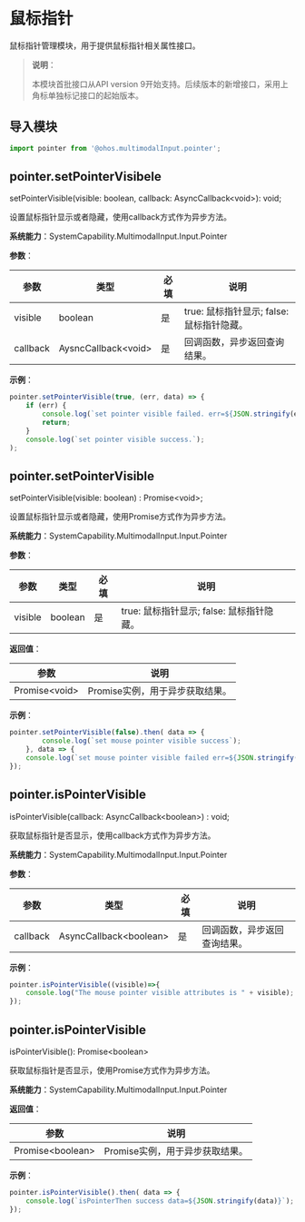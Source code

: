 # 鼠标指针

鼠标指针管理模块，用于提供鼠标指针相关属性接口。

> **说明**：
>
> 本模块首批接口从API version 9开始支持。后续版本的新增接口，采用上角标单独标记接口的起始版本。

## 导入模块

```js
import pointer from '@ohos.multimodalInput.pointer';
```

## pointer.setPointerVisibele

setPointerVisible(visible: boolean, callback: AsyncCallback&lt;void&gt;):  void;

设置鼠标指针显示或者隐藏，使用callback方式作为异步方法。

**系统能力**：SystemCapability.MultimodalInput.Input.Pointer

**参数**：

| 参数     | 类型                      | 必填 | 说明                                      |
| -------- | ------------------------- | ---- | ----------------------------------------- |
| visible  | boolean                   | 是   | true: 鼠标指针显示; false: 鼠标指针隐藏。 |
| callback | AysncCallback&lt;void&gt; | 是   | 回调函数，异步返回查询结果。              |

**示例**：

```js
pointer.setPointerVisible(true, (err, data) => {
    if (err) {
        console.log(`set pointer visible failed. err=${JSON.stringify(err)}`);
        return;
    }
    console.log(`set pointer visible success.`);
);
```

## pointer.setPointerVisible

setPointerVisible(visible: boolean) : Promise&lt;void&gt;;

设置鼠标指针显示或者隐藏，使用Promise方式作为异步方法。

**系统能力**：SystemCapability.MultimodalInput.Input.Pointer

**参数**：

| 参数    | 类型    | 必填 | 说明                                      |
| ------- | ------- | ---- | ----------------------------------------- |
| visible | boolean | 是   | true: 鼠标指针显示; false: 鼠标指针隐藏。 |

**返回值**：

| 参数                | 说明                            |
| ------------------- | ------------------------------- |
| Promise&lt;void&gt; | Promise实例，用于异步获取结果。 |

**示例**：

```js
pointer.setPointerVisible(false).then( data => {
        console.log(`set mouse pointer visible success`);
    }, data => {
    console.log(`set mouse pointer visible failed err=${JSON.stringify(data)}`);
});
```

## pointer.isPointerVisible

isPointerVisible(callback: AsyncCallback&lt;boolean&gt;) : void;

获取鼠标指针是否显示，使用callback方式作为异步方法。

**系统能力**：SystemCapability.MultimodalInput.Input.Pointer

**参数**：

| 参数     | 类型                         | 必填 | 说明                         |
| -------- | ---------------------------- | ---- | ---------------------------- |
| callback | AsyncCallback&lt;boolean&gt; | 是   | 回调函数，异步返回查询结果。 |

**示例**：

```js
pointer.isPointerVisible((visible)=>{
    console.log("The mouse pointer visible attributes is " + visible);
});
```

## pointer.isPointerVisible

isPointerVisible(): Promise&lt;boolean&gt;

获取鼠标指针是否显示，使用Promise方式作为异步方法。

**系统能力**：SystemCapability.MultimodalInput.Input.Pointer

**返回值**：

| 参数                   | 说明                            |
| ---------------------- | ------------------------------- |
| Promise&lt;boolean&gt; | Promise实例，用于异步获取结果。 |

**示例**：

```js
pointer.isPointerVisible().then( data => {
    console.log(`isPointerThen success data=${JSON.stringify(data)}`);
});
```
